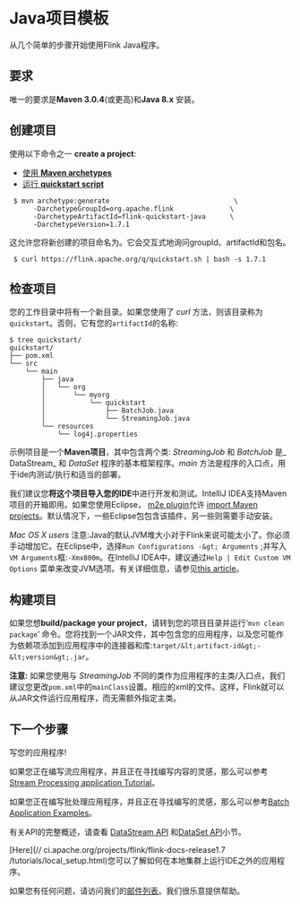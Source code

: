 

# Java项目模板

从几个简单的步骤开始使用Flink Java程序。

## 要求

唯一的要求是**Maven 3.0.4**(或更高)和**Java 8.x** 安装。

## 创建项目

使用以下命令之一 **create a project**:

*   [使用 **Maven archetypes**](#maven-archetype)
*   [运行 **quickstart script**](#quickstart-script)



```
 $ mvn archetype:generate                               \
      -DarchetypeGroupId=org.apache.flink              \
      -DarchetypeArtifactId=flink-quickstart-java      \
      -DarchetypeVersion=1.7.1 
```



这允许您将新创建的项目命名为。它会交互式地询问groupId、artifactId和包名。



```
 $ curl https://flink.apache.org/q/quickstart.sh | bash -s 1.7.1 
```



## 检查项目

您的工作目录中将有一个新目录。如果您使用了 _curl_ 方法，则该目录称为`quickstart`。否则，它有您的`artifactId`的名称:



```
$ tree quickstart/
quickstart/
├── pom.xml
└── src
    └── main
        ├── java
        │   └── org
        │       └── myorg
        │           └── quickstart
        │               ├── BatchJob.java
        │               └── StreamingJob.java
        └── resources
            └── log4j.properties
```



示例项目是一个**Maven项目**，其中包含两个类: _StreamingJob_ 和 _BatchJob_ 是_ DataStream_ 和 _DataSet_ 程序的基本框架程序。_main_ 方法是程序的入口点，用于ide内测试/执行和适当的部署。

我们建议您**将这个项目导入您的IDE**中进行开发和测试。IntelliJ IDEA支持Maven项目的开箱即用。如果您使用Eclipse， [m2e plugin](http://www.eclipse.org/m2e/)允许 [import Maven projects](http://books.sonatype.com/m2eclipse-book/reference/creating-sect-importing-projects.html#fig-creating-import)。默认情况下，一些Eclipse包包含该插件，另一些则需要手动安装。

_Mac OS X users_ 注意:Java的默认JVM堆大小对于Flink来说可能太小了。你必须手动增加它。在Eclipse中，选择`Run Configurations -&gt; Arguments` ;并写入`VM Arguments`框:`-Xmx800m`。在IntelliJ IDEA中，建议通过`Help | Edit Custom VM Options` 菜单来改变JVM选项。有关详细信息，请参见[this article](https://intellij-support.jetbrains.com/hc/en-us/articles/206544869-Configuring-JVM-options-and-platform-properties)。

## 构建项目

如果您想**build/package your project**，请转到您的项目目录并运行‘`mvn clean package`’ 命令。您将找到一个JAR文件，其中包含您的应用程序，以及您可能作为依赖项添加到应用程序中的连接器和库:`target/&lt;artifact-id&gt;-&lt;version&gt;.jar`。

**注意:** 如果您使用与 _StreamingJob_ 不同的类作为应用程序的主类/入口点，我们建议您更改`pom.xml`中的`mainClass`设置。相应的xml的文件。这样，Flink就可以从JAR文件运行应用程序，而无需额外指定主类。

## 下一个步骤

写您的应用程序!

如果您正在编写流应用程序，并且正在寻找编写内容的灵感，那么可以参考[Stream Processing application Tutorial](//ci.apache.org/projects/flink/flink-docs-release-1.7/tutorials/datastream_api.html#writing-a-flink-program)。

如果您正在编写批处理应用程序，并且正在寻找编写的灵感，那么可以参考[Batch Application Examples](//ci.apache.org/projects/flink/flink-docs-release-1.7/dev/batch/examples.html)。

有关API的完整概述，请查看 [DataStream API](//ci.apache.org/projects/flink/flink-docs-release-1.7/dev/datastream_api.html) 和[DataSet API](//ci.apache.org/projects/flink/flink-docs-release-1.7/dev/batch/index.html)小节。

[Here](// ci.apache.org/projects/flink/flink-docs-release1.7 /tutorials/local_setup.html)您可以了解如何在本地集群上运行IDE之外的应用程序。

如果您有任何问题，请访问我们的[邮件列表](http://mail-archives.apache.org/mod_mbox/flink-user/)。我们很乐意提供帮助。

